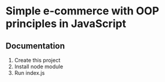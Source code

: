<h1>
 Simple e-commerce with OOP principles in JavaScript
</h1>

<h2>Documentation</h2>

<ol>
  <li>Create this project</li>
  <li>Install node module</li>
  <li>Run index.js</li>
</ol>
